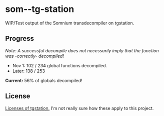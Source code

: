 # som--tg-station
WIP/Test output of the Somnium transdecompiler on tgstation.

## Progress
*Note: A successful decompile does not necessarily imply that the function was -correctly- decompiled!*

- Nov 1: 102 / 234 global functions decompiled.
- Later: 138 / 253

**Current:** 56% of globals decompiled!

## License
[Licenses of tgstation.](https://github.com/somnium13/-tg-station#license) I'm not really sure how these apply to this project.

